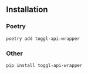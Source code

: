 ## Installation

### Poetry
```
poetry add toggl-api-wrapper
```

### Other
```
pip install toggl-api-wrapper
```


